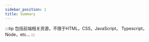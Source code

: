 ```yaml
---
sidebar_position: 1
title: Summary
---
```


:::tip
包括前端相关资源，不限于HTML，CSS，JavaScript， Typescript，Node，etc...
:::
